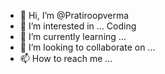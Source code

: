 - 👋 Hi, I’m @Pratiroopverma
- 👀 I’m interested in ... Coding
- 🌱 I’m currently learning ...
- 💞️ I’m looking to collaborate on ...
- 📫 How to reach me ...

<!---
Pratiroopverma/Pratiroopverma is a ✨ special ✨ repository because its `README.md` (this file) appears on your GitHub profile.
You can click the Preview link to take a look at your changes.
--->
